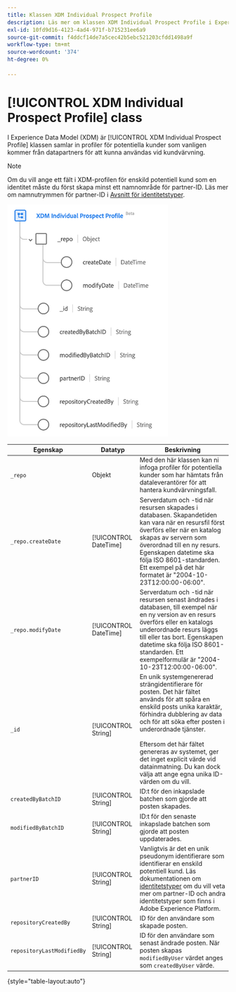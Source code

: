 ```yaml
---
title: Klassen XDM Individual Prospect Profile
description: Läs mer om klassen XDM Individual Prospect Profile i Experience Data Model (XDM).
exl-id: 10fd9d16-4123-4ad4-971f-b715231ee6a9
source-git-commit: f4ddcf14de7a5cec42b5ebc521203cfdd1498a9f
workflow-type: tm+mt
source-wordcount: '374'
ht-degree: 0%

---
```


# [!UICONTROL XDM Individual Prospect Profile] class

I Experience Data Model (XDM) är [!UICONTROL XDM Individual Prospect Profile] klassen samlar in profiler för potentiella kunder som vanligen kommer från datapartners för att kunna användas vid kundvärvning.

>[!NOTE]
>
>Om du vill ange ett fält i XDM-profilen för enskild potentiell kund som en identitet måste du först skapa minst ett namnområde för partner-ID. Läs mer om namnutrymmen för partner-ID i [Avsnitt för identitetstyper](../../identity-service/features/namespaces.md).

![Schemagrafiken för klassen XDM Prospect.](../images/classes/individual-prospect-profile.png)

| Egenskap | Datatyp | Beskrivning |
| --- | --- | --- |
| `_repo` | Objekt | Med den här klassen kan ni infoga profiler för potentiella kunder som har hämtats från dataleverantörer för att hantera kundvärvningsfall. |
| `_repo.createDate` | [!UICONTROL DateTime] | Serverdatum och -tid när resursen skapades i databasen. Skapandetiden kan vara när en resursfil först överförs eller när en katalog skapas av servern som överordnad till en ny resurs. Egenskapen datetime ska följa ISO 8601-standarden. Ett exempel på det här formatet är &quot;2004-10-23T12:00:00-06:00&quot;. |
| `_repo.modifyDate` | [!UICONTROL DateTime] | Serverdatum och -tid när resursen senast ändrades i databasen, till exempel när en ny version av en resurs överförs eller en katalogs underordnade resurs läggs till eller tas bort. Egenskapen datetime ska följa ISO 8601-standarden. Ett exempelformulär är &quot;2004-10-23T12:00:00-06:00&quot;. |
| `_id` | [!UICONTROL String] | En unik systemgenererad strängidentifierare för posten. Det här fältet används för att spåra en enskild posts unika karaktär, förhindra dubblering av data och för att söka efter posten i underordnade tjänster.<br><br>Eftersom det här fältet genereras av systemet, ger det inget explicit värde vid datainmatning. Du kan dock välja att ange egna unika ID-värden om du vill. |
| `createdByBatchID` | [!UICONTROL String] | ID:t för den inkapslade batchen som gjorde att posten skapades. |
| `modifiedByBatchID` | [!UICONTROL String] | ID:t för den senaste inkapslade batchen som gjorde att posten uppdaterades. |
| `partnerID` | [!UICONTROL String] | Vanligtvis är det en unik pseudonym identifierare som identifierar en enskild potentiell kund. Läs dokumentationen om [identitetstyper](../../identity-service/features/namespaces.md#identity-type) om du vill veta mer om partner-ID och andra identitetstyper som finns i Adobe Experience Platform. |
| `repositoryCreatedBy` | [!UICONTROL String] | ID för den användare som skapade posten. |
| `repositoryLastModifiedBy` | [!UICONTROL String] | ID för den användare som senast ändrade posten. När posten skapas `modifiedByUser` värdet anges som `createdByUser` värde. |

{style="table-layout:auto"}
